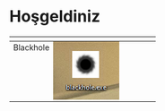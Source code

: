 <h1>Hoşgeldiniz</h1>
<table style="width: 100%;"> <thead>
    <tr>
      <th style="width: 30%;"></th> 
      <th style="width: 70%;"></th>
    </tr>
  </thead>
  <tbody>
    <tr>
      <td style="vertical-align: top;"> Blackhole
      </td>
      <td style="vertical-align: top; padding: 0;"> <img src="https://raw.githubusercontent.com/YusufBilalOzkaya/BlackHole/main/app.png" alt="Blackhole Resmi" class="full-image">
      </td>
    </tr>
  </tbody>
</table>
